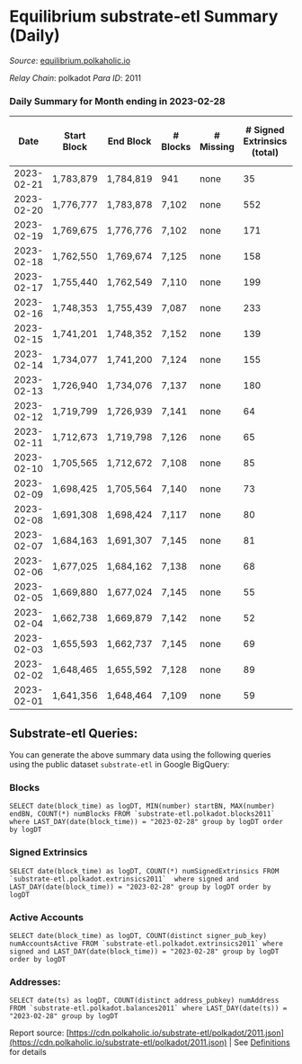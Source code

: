 # Equilibrium substrate-etl Summary (Daily)

_Source_: [equilibrium.polkaholic.io](https://equilibrium.polkaholic.io)

*Relay Chain*: polkadot
*Para ID*: 2011



### Daily Summary for Month ending in 2023-02-28


| Date | Start Block | End Block | # Blocks | # Missing | # Signed Extrinsics (total) | # Active Accounts | # Addresses with Balances | # Events | # Transfers | # XCM Transfers In | # XCM Transfers Out |
| ---- | ----------- | --------- | -------- | --------- | --------------------------- | ----------------- | ------------------------- | -------- | ----------- | ------------------ | ------------------- |
| 2023-02-21 | 1,783,879 | 1,784,819 | 941 | none  | 35 | 18 |  | 41,238 |   |   |   |
| 2023-02-20 | 1,776,777 | 1,783,878 | 7,102 | none  | 552 | 228 |  | 313,845 |   |   |   |
| 2023-02-19 | 1,769,675 | 1,776,776 | 7,102 | none  | 171 | 143 | 9,310 | 310,440 |   |   |   |
| 2023-02-18 | 1,762,550 | 1,769,674 | 7,125 | none  | 158 |  | 9,310 | 302,289 |   |   |   |
| 2023-02-17 | 1,755,440 | 1,762,549 | 7,110 | none  | 199 | 146 | 9,300 | 301,402 |   |   |   |
| 2023-02-16 | 1,748,353 | 1,755,439 | 7,087 | none  | 233 | 154 | 9,273 | 304,378 |   | 22 ($1,061.92) |   |
| 2023-02-15 | 1,741,201 | 1,748,352 | 7,152 | none  | 139 | 132 | 9,261 | 309,387 |   | 14 ($811.05) |   |
| 2023-02-14 | 1,734,077 | 1,741,200 | 7,124 | none  | 155 | 129 | 9,255 | 308,187 |   | 8 ($176.76) |   |
| 2023-02-13 | 1,726,940 | 1,734,076 | 7,137 | none  | 180 | 147 | 9,254 | 308,496 |   | 101 ($9,859.61) |   |
| 2023-02-12 | 1,719,799 | 1,726,939 | 7,141 | none  | 64 | 50 | 9,160 | 297,745 |   | 7 ($102.29) |   |
| 2023-02-11 | 1,712,673 | 1,719,798 | 7,126 | none  | 65 | 54 | 9,157 | 296,885 |   |   |   |
| 2023-02-10 | 1,705,565 | 1,712,672 | 7,108 | none  | 85 | 49 | 9,157 | 296,245 |   | 23 ($3,967.73) |   |
| 2023-02-09 | 1,698,425 | 1,705,564 | 7,140 | none  | 73 | 46 | 9,140 | 303,699 |   | 12 ($1,178.94) |   |
| 2023-02-08 | 1,691,308 | 1,698,424 | 7,117 | none  | 80 | 42 | 9,135 | 297,299 |   | 10 ($10,030.37) |   |
| 2023-02-07 | 1,684,163 | 1,691,307 | 7,145 | none  | 81 | 39 | 9,133 | 296,597 |   | 9 ($130.82) |   |
| 2023-02-06 | 1,677,025 | 1,684,162 | 7,138 | none  | 68 | 35 | 9,132 | 297,258 |   | 10 ($84.04) |   |
| 2023-02-05 | 1,669,880 | 1,677,024 | 7,145 | none  | 55 | 28 | 9,130 | 296,249 |   | 7 ($2,364.46) |   |
| 2023-02-04 | 1,662,738 | 1,669,879 | 7,142 | none  | 52 | 39 | 9,128 | 295,443 |   | 4 ($1,246.73) |   |
| 2023-02-03 | 1,655,593 | 1,662,737 | 7,145 | none  | 69 | 36 | 9,125 | 296,414 |   | 11 ($18.13) |   |
| 2023-02-02 | 1,648,465 | 1,655,592 | 7,128 | none  | 89 | 45 | 8,995 | 301,181 |   | 6 ($25.83) |   |
| 2023-02-01 | 1,641,356 | 1,648,464 | 7,109 | none  | 59 | 36 | 8,990 | 305,353 |   | 7 ($108.89) |   |

## Substrate-etl Queries:
You can generate the above summary data using the following queries using the public dataset `substrate-etl` in Google BigQuery:


### Blocks
```
SELECT date(block_time) as logDT, MIN(number) startBN, MAX(number) endBN, COUNT(*) numBlocks FROM `substrate-etl.polkadot.blocks2011`  where LAST_DAY(date(block_time)) = "2023-02-28" group by logDT order by logDT
```


### Signed Extrinsics
```
SELECT date(block_time) as logDT, COUNT(*) numSignedExtrinsics FROM `substrate-etl.polkadot.extrinsics2011`  where signed and LAST_DAY(date(block_time)) = "2023-02-28" group by logDT order by logDT
```


### Active Accounts
```
SELECT date(block_time) as logDT, COUNT(distinct signer_pub_key) numAccountsActive FROM `substrate-etl.polkadot.extrinsics2011` where signed and LAST_DAY(date(block_time)) = "2023-02-28" group by logDT order by logDT
```


### Addresses:
```
SELECT date(ts) as logDT, COUNT(distinct address_pubkey) numAddress FROM `substrate-etl.polkadot.balances2011` where LAST_DAY(date(ts)) = "2023-02-28" group by logDT
```



Report source: [https://cdn.polkaholic.io/substrate-etl/polkadot/2011.json](https://cdn.polkaholic.io/substrate-etl/polkadot/2011.json) | See [Definitions](/DEFINITIONS.md) for details

